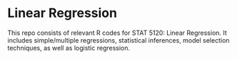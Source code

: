 # Linear Regression
This repo consists of relevant R codes for STAT 5120: Linear Regression. It includes simple/multiple regressions, statistical inferences, model selection techniques, as well as logistic regression.
